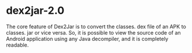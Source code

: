 # dex2jar-2.0
The core feature of Dex2Jar is to convert the classes. dex file of an APK to classes. jar or vice versa. So, it is possible to view the source code of an Android application using any Java decompiler, and it is completely readable.
